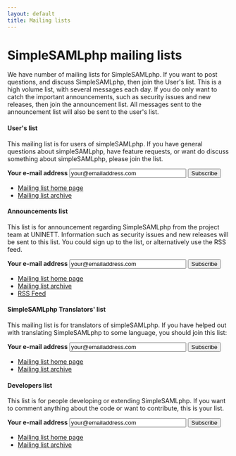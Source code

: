 ```yaml
---
layout: default
title: Mailing lists
---
```

# SimpleSAMLphp mailing lists

We have number of mailing lists for SimpleSAMLphp. If you want to post questions, and discuss SimpleSAMLphp, then join the User's list. This is a high volume list, with several messages each day. If you do only want to catch the important announcements, such as security issues and new releases, then join the announcement list. All messages sent to the announcement list will also be sent to the user's list.

#### User's list

This mailing list is for users of simpleSAMLphp. If you have general questions about simpleSAMLphp, have feature requests, or want do discuss something about simpleSAMLphp, please join the list.

<form action="http://groups.google.com/group/simplesamlphp/boxsubscribe">
<strong>Your e-mail address</strong> 
<input type="text" name="email" size="30" value="your@emailaddress.com" />
<input type=submit name="sub" value="Subscribe">
</form>

* [Mailing list home page](http://groups.google.com/group/simplesamlphp)
* [Mailing list archive](http://groups.google.com/group/simplesamlphp/topics)

#### Announcements list

This list is for announcement regarding SimpleSAMLphp from the project team at UNINETT. Information such as security issues and new releases will be sent to this list. You could sign up to the list, or alternatively use the RSS feed.

<form action="http://groups.google.com/group/simplesamlphp-announce/boxsubscribe">
<strong>Your e-mail address</strong> 
<input type="text" name="email" size="30" value="your@emailaddress.com" />
<input type=submit name="sub" value="Subscribe">
</form>

* [Mailing list home page](http://groups.google.com/group/simplesamlphp-announce)
* [Mailing list archive](http://groups.google.com/group/simplesamlphp-announce/topics)
* [RSS Feed](http://groups.google.com/group/simplesamlphp-announce/feed/rss_v2_0_msgs.xml)

#### SimpleSAMLphp Translators' list

This mailing list is for translators of simpleSAMLphp. If you have helped out with translating SimpleSAMLphp to some language, you should join this list:


<form action="http://groups.google.com/group/simplesamlphp-translation/boxsubscribe">
<strong>Your e-mail address</strong> 
<input type="text" name="email" size="30" value="your@emailaddress.com" />
<input type=submit name="sub" value="Subscribe">
</form>

* [Mailing list home page](http://groups.google.com/group/simplesamlphp-translation)
* [Mailing list archive](http://groups.google.com/group/simplesamlphp-translation/topics)


#### Developers list

This list is for people developing or extending SimpleSAMLphp. If you want to comment anything about the code or want to
contribute, this is your list.

<form action="http://groups.google.com/group/simplesamlphp-dev/boxsubscribe">
<strong>Your e-mail address</strong>
<input type="text" name="email" size="30" value="your@emailaddress.com" />
<input type=submit name="sub" value="Subscribe">
</form>

* [Mailing list home page](http://groups.google.com/group/simplesamlphp-dev)
* [Mailing list archive](http://groups.google.com/group/simplesamlphp-dev/topics)
